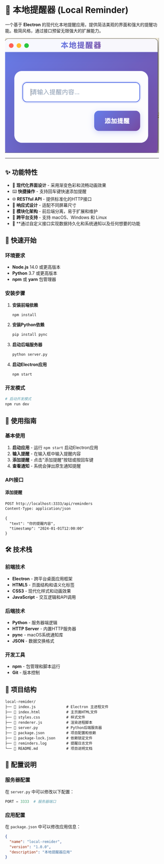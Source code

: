 # 🚀 本地提醒器 (Local Reminder)

一个基于 **Electron** 的现代化本地提醒应用，提供简洁美观的界面和强大的提醒功能。极简风格，通过接口预留无限强大的扩展能力。

![应用截图](screen.png)

---

## ✨ 功能特性

- 🎨 **现代化界面设计** - 采用渐变色彩和流畅动画效果
- ⌨️ **快捷操作** - 支持回车键快速添加提醒
- 🌐 **RESTful API** - 提供标准化的HTTP接口
- 📱 **响应式设计** - 适配不同屏幕尺寸
- 🔧 **模块化架构** - 前后端分离，易于扩展和维护
- 🚀 **跨平台支持** - 支持 macOS、Windows 和 Linux
- 💾 **通过自定义接口实现数据持久化和系统通知以及任何想要的功能

## 🚀 快速开始

### 环境要求

- **Node.js** 14.0 或更高版本
- **Python** 3.7 或更高版本
- **npm** 或 **yarn** 包管理器

### 安装步骤

1. **安装前端依赖**
   ```bash
   npm install
   ```

2. **安装Python依赖**
   ```bash
   pip install pync
   ```

3. **启动后端服务器**
   ```bash
   python server.py
   ```

4. **启动Electron应用**
   ```bash
   npm start
   ```

### 开发模式

```bash
# 启动开发模式
npm run dev
```

## 📖 使用指南

### 基本使用

1. **启动应用** - 运行 `npm start` 启动Electron应用
2. **输入提醒** - 在输入框中输入提醒内容
3. **添加提醒** - 点击"添加提醒"按钮或按回车键
4. **查看通知** - 系统会弹出原生通知提醒

### API接口

#### 添加提醒
```http
POST http://localhost:3333/api/reminders
Content-Type: application/json

{
  "text": "你的提醒内容",
  "timestamp": "2024-01-01T12:00:00"
}
```

## 🛠️ 技术栈

### 前端技术
- **Electron** - 跨平台桌面应用框架
- **HTML5** - 页面结构和语义化标签
- **CSS3** - 现代化样式和动画效果
- **JavaScript** - 交互逻辑和API调用

### 后端技术
- **Python** - 服务器端逻辑
- **HTTP Server** - 内置HTTP服务器
- **pync** - macOS系统通知库
- **JSON** - 数据交换格式

### 开发工具
- **npm** - 包管理和脚本运行
- **Git** - 版本控制

## 📁 项目结构

```
local-remider/
├── 📄 index.js              # Electron 主进程文件
├── 📄 index.html            # 主页面HTML文件
├── 📄 styles.css            # 样式文件
├── 📄 renderer.js           # 渲染进程脚本
├── 📄 server.py             # Python后端服务器
├── 📄 package.json          # 项目配置和依赖
├── 📄 package-lock.json     # 依赖锁定文件
├── 📄 reminders.log         # 提醒日志文件
└── 📄 README.md             # 项目说明文档
```

## 🔧 配置说明

### 服务器配置

在 `server.py` 中可以修改以下配置：

```python
PORT = 3333  # 服务器端口
```

### 应用配置

在 `package.json` 中可以修改应用信息：

```json
{
  "name": "local-remider",
  "version": "1.0.0",
  "description": "本地提醒器应用"
}
```
